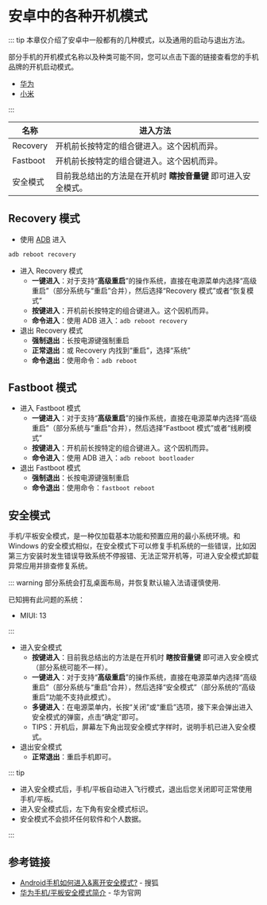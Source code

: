 # 安卓中的各种开机模式

::: tip
本章仅介绍了安卓中一般都有的几种模式，以及通用的启动与退出方法。

部分手机的开机模式名称以及种类可能不同，您可以点击下面的链接查看您的手机品牌的开机启动模式。

* [华为](./huawei.md)
* [小米](./xiaomi.md)

:::

<!--@include: ./tips.md -->

| 名称     | 进入方法                                                       |
| -------- | -------------------------------------------------------------- |
| Recovery | 开机前长按特定的组合键进入。这个因机而异。                     |
| Fastboot | 开机前长按特定的组合键进入。这个因机而异。                     |
| 安全模式 | 目前我总结出的方法是在开机时 **瞎按音量键** 即可进入安全模式。 |

## Recovery 模式

* 使用 [ADB](../../tools/index.md#adb) 进入

``` bash
adb reboot recovery
```

* 进入 Recovery 模式
  * **一键进入**：对于支持“**高级重启**”的操作系统，直接在电源菜单内选择“高级重启”（部分系统与“重启”合并），然后选择“Recovery 模式”或者“恢复模式”
  * **按键进入**：开机前长按特定的组合键进入。这个因机而异。
  * **命令进入**：使用 ADB 进入：`adb reboot recovery`
* 退出 Recovery 模式
  * **强制退出**：长按电源键强制重启
  * **正常退出**：或 Recovery 内找到“重启”，选择“系统”
  * **命令退出**：使用命令：`adb reboot`

## Fastboot 模式

* 进入 Fastboot 模式
  * **一键进入**：对于支持“**高级重启**”的操作系统，直接在电源菜单内选择“高级重启”（部分系统与“重启”合并），然后选择“Fastboot 模式”或者“线刷模式”
  * **按键进入**：开机前长按特定的组合键进入。这个因机而异。
  * **命令进入**：使用 ADB 进入：`adb reboot bootloader`
* 退出 Fastboot 模式
  * **强制退出**：长按电源键强制重启
  * **命令退出**：使用命令：`fastboot reboot`

## 安全模式

手机/平板安全模式，是一种仅加载基本功能和预置应用的最小系统环境。和 Windows 的安全模式相似，在安全模式下可以修复手机系统的一些错误，比如因第三方安装时发生错误导致系统不停报错、无法正常开机等，可进入安全模式卸载异常应用并排查修复系统。

::: warning
部分系统会打乱桌面布局，并恢复默认输入法请谨慎使用.

已知拥有此问题的系统：

* MIUI: 13

:::

* 进入安全模式
  * **按键进入**：目前我总结出的方法是在开机时 **瞎按音量键** 即可进入安全模式（部分系统可能不一样）。
  * **一键进入**：对于支持“**高级重启**”的操作系统，直接在电源菜单内选择“高级重启”（部分系统与“重启”合并），然后选择“安全模式”（部分系统的“高级重启”功能不支持此模式）。
  * **多键进入**：在电源菜单内，长按“关闭”或“重启”选项，接下来会弹出进入安全模式的弹窗，点击“确定”即可。
  * TIPS：开机后，屏幕左下角出现安全模式字样时，说明手机已进入安全模式。
* 退出安全模式
  * **正常退出**：重启手机即可。

::: tip

* 进入安全模式后，手机/平板自动进入飞行模式，退出后您关闭即可正常使用手机/平板。
* 进入安全模式后，左下角有安全模式标识。
* 安全模式不会损坏任何软件和个人数据。

:::

## 参考链接

* [Android手机如何进入&离开安全模式?](https://www.sohu.com/a/214393059_99967531) - 搜狐
* [华为手机/平板安全模式简介](https://consumer.huawei.com/cn/support/content/zh-cn00737976/) - 华为官网
